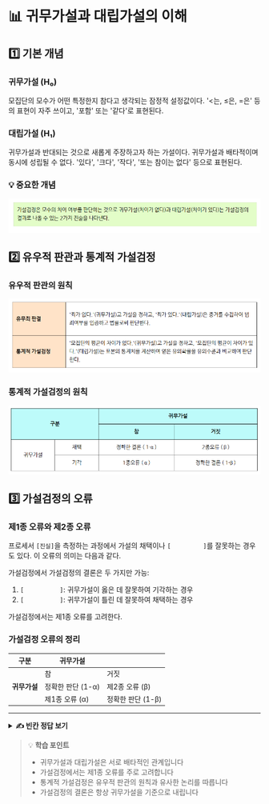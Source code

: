 # 📊 귀무가설과 대립가설의 이해

## 1️⃣ 기본 개념

### 귀무가설 (H₀)
모집단의 모수가 어떤 특정한지 참다고 생각되는 잠정적 설정값이다. '<는, ≤은, =은' 등의 표현이 자주 쓰이고, '포함' 또는 '같다'로 표현된다.

### 대립가설 (H₁)
귀무가설과 반대되는 것으로 새롭게 주장하고자 하는 가설이다. 귀무가설과 배타적이며 동시에 성립될 수 없다. '있다', '크다', '작다', '또는 참이는 없다' 등으로 표현된다.

### 💡 중요한 개념
![가설검정의 관계](그림5.png)

## 2️⃣ 유우적 판관과 통계적 가설검정

### 유우적 판관의 원칙
![유우적 판관](그림6.png)

### 통계적 가설검정의 원칙
![통계적 가설검정](그림7.png)

## 3️⃣ 가설검정의 오류

### 제1종 오류와 제2종 오류
프로세서 `[진실]`을 측정하는 과정에서 가설의 채택이나 `[         ]`를 잘못하는 경우도 있다. 이 오류의 의미는 다음과 같다.

가설검정에서 가설검정의 결론은 두 가지만 가능:
1) `[          ]`: 귀무가설이 옳은 데 잘못하여 기각하는 경우
2) `[          ]`: 귀무가설이 틀린 데 잘못하여 채택하는 경우

가설검정에서는 제1종 오류를 고려한다.

### 가설검정 오류의 정리

| 구분 | 귀무가설 |  |
|------|---------|---------|
|      | 참 | 거짓 |
| **귀무가설** | 정확한 판단 (1-α) | 제2종 오류 (β) |
|  | 제1종 오류 (α) | 정확한 판단 (1-β) |

---

<details>
<summary><b>✍️ 빈칸 정답 보기</b></summary>

- 진실
- 기각
- 제1종 오류
- 제2종 오류

</details>

> 💡 **학습 포인트**
> - 귀무가설과 대립가설은 서로 배타적인 관계입니다
> - 가설검정에서는 제1종 오류를 주로 고려합니다
> - 통계적 가설검정은 유우적 판관의 원칙과 유사한 논리를 따릅니다
> - 가설검정의 결론은 항상 귀무가설을 기준으로 내립니다

